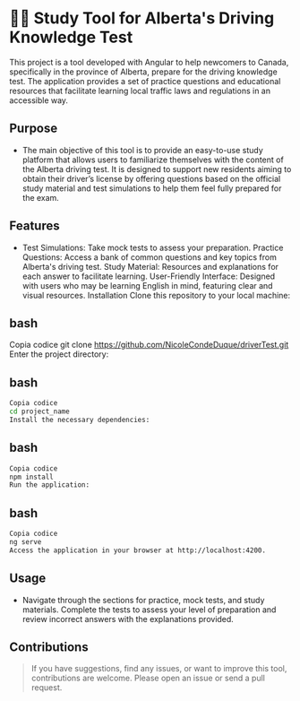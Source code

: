 # 🚗✨ Study Tool for Alberta's Driving Knowledge Test

This project is a tool developed with Angular to help newcomers to Canada, specifically in the province of Alberta, prepare for the driving knowledge test. The application provides a set of practice questions and educational resources that facilitate learning local traffic laws and regulations in an accessible way.

## Purpose
- The main objective of this tool is to provide an easy-to-use study platform that allows users to familiarize themselves with the content of the Alberta driving test. It is designed to support new residents aiming to obtain their driver’s license by offering questions based on the official study material and test simulations to help them feel fully prepared for the exam.

## Features
- Test Simulations: Take mock tests to assess your preparation.
Practice Questions: Access a bank of common questions and key topics from Alberta's driving test.
Study Material: Resources and explanations for each answer to facilitate learning.
User-Friendly Interface: Designed with users who may be learning English in mind, featuring clear and visual resources.
Installation
Clone this repository to your local machine:

## bash
Copia codice
git clone https://github.com/NicoleCondeDuque/driverTest.git
Enter the project directory:

## bash
```sh
Copia codice
cd project_name
Install the necessary dependencies:
```
## bash
```sh
Copia codice
npm install
Run the application:
```
## bash
```sh
Copia codice
ng serve
Access the application in your browser at http://localhost:4200.
```
## Usage
- Navigate through the sections for practice, mock tests, and study materials.
Complete the tests to assess your level of preparation and review incorrect answers with the explanations provided.

## Contributions
> If you have suggestions, find any issues, or want to improve this tool, contributions are welcome. Please open an issue or send a pull request.
